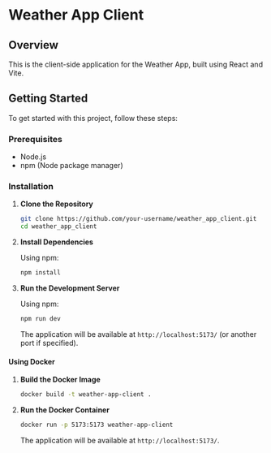 # Weather App Client

## Overview

This is the client-side application for the Weather App, built using React and Vite.

## Getting Started

To get started with this project, follow these steps:

### Prerequisites

- Node.js 
- npm (Node package manager) 

### Installation

1. **Clone the Repository**

    ```bash
    git clone https://github.com/your-username/weather_app_client.git
    cd weather_app_client
    ```

2. **Install Dependencies**

    Using npm:

    ```bash
    npm install
    ```

3. **Run the Development Server**

    Using npm:

    ```bash
    npm run dev
    ```

    The application will be available at `http://localhost:5173/` (or another port if specified).

#### Using Docker

1. **Build the Docker Image**

    ```bash
    docker build -t weather-app-client .
    ```

2. **Run the Docker Container**

    ```bash
    docker run -p 5173:5173 weather-app-client
    ```

    The application will be available at `http://localhost:5173/`.


